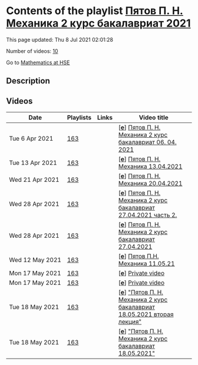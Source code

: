 # Contents of the playlist [Пятов П. Н.  Механика 2 курс бакалавриат 2021](https://www.youtube.com/playlist?list=PLq3E5oubNNoCtXynPsB-k4t-1tB8PIuBi)

This page updated: Thu 8 Jul 2021 02:01:28

Number of videos: [10](#videos)

Go to [Mathematics at HSE](../README.md)

## Description



## Videos

|Date|Playlists|Links|Video title|
|---|---|---|---|
| Tue&nbsp;6&nbsp;Apr&nbsp;2021 | [163](../playlists/163 "Пятов П. Н.  Механика 2 курс бакалавриат 2021") |  | [[**e**](https://studio.youtube.com/video/amTS5m3sFJw/edit "Edit")] [Пятов П. Н.  Механика 2 курс бакалавриат 06. 04. 2021](https://www.youtube.com/watch?v=amTS5m3sFJw&list=PLq3E5oubNNoCtXynPsB-k4t-1tB8PIuBi) |
| Tue&nbsp;13&nbsp;Apr&nbsp;2021 | [163](../playlists/163 "Пятов П. Н.  Механика 2 курс бакалавриат 2021") |  | [[**e**](https://studio.youtube.com/video/wsyrOcTI56w/edit "Edit")] [Пятов П. Н. Механика 13.04.2021](https://www.youtube.com/watch?v=wsyrOcTI56w&list=PLq3E5oubNNoCtXynPsB-k4t-1tB8PIuBi) |
| Wed&nbsp;21&nbsp;Apr&nbsp;2021 | [163](../playlists/163 "Пятов П. Н.  Механика 2 курс бакалавриат 2021") |  | [[**e**](https://studio.youtube.com/video/wj-pluLp74s/edit "Edit")] [Пятов П. Н. Механика  20.04.2021](https://www.youtube.com/watch?v=wj-pluLp74s&list=PLq3E5oubNNoCtXynPsB-k4t-1tB8PIuBi) |
| Wed&nbsp;28&nbsp;Apr&nbsp;2021 | [163](../playlists/163 "Пятов П. Н.  Механика 2 курс бакалавриат 2021") |  | [[**e**](https://studio.youtube.com/video/jq7XBt6TwY8/edit "Edit")] [Пятов П. Н.  Механика 2 курс бакалавриат 27.04.2021 часть 2.](https://www.youtube.com/watch?v=jq7XBt6TwY8&list=PLq3E5oubNNoCtXynPsB-k4t-1tB8PIuBi) |
| Wed&nbsp;28&nbsp;Apr&nbsp;2021 | [163](../playlists/163 "Пятов П. Н.  Механика 2 курс бакалавриат 2021") |  | [[**e**](https://studio.youtube.com/video/NzHn1QIRRhQ/edit "Edit")] [Пятов П. Н.  Механика 2 курс бакалавриат 27.04.2021](https://www.youtube.com/watch?v=NzHn1QIRRhQ&list=PLq3E5oubNNoCtXynPsB-k4t-1tB8PIuBi) |
| Wed&nbsp;12&nbsp;May&nbsp;2021 | [163](../playlists/163 "Пятов П. Н.  Механика 2 курс бакалавриат 2021") |  | [[**e**](https://studio.youtube.com/video/7PPEBhqr9nI/edit "Edit")] [Пятов П.Н. Механика 11.05.21](https://www.youtube.com/watch?v=7PPEBhqr9nI&list=PLq3E5oubNNoCtXynPsB-k4t-1tB8PIuBi) |
| Mon&nbsp;17&nbsp;May&nbsp;2021 | [163](../playlists/163 "Пятов П. Н.  Механика 2 курс бакалавриат 2021") |  | [[**e**](https://studio.youtube.com/video/0WI8-Y5Fduw/edit "Edit")] [Private video](https://www.youtube.com/watch?v=0WI8-Y5Fduw&list=PLq3E5oubNNoCtXynPsB-k4t-1tB8PIuBi "This video is private.") |
| Mon&nbsp;17&nbsp;May&nbsp;2021 | [163](../playlists/163 "Пятов П. Н.  Механика 2 курс бакалавриат 2021") |  | [[**e**](https://studio.youtube.com/video/N8KF-RVAlTQ/edit "Edit")] [Private video](https://www.youtube.com/watch?v=N8KF-RVAlTQ&list=PLq3E5oubNNoCtXynPsB-k4t-1tB8PIuBi "This video is private.") |
| Tue&nbsp;18&nbsp;May&nbsp;2021 | [163](../playlists/163 "Пятов П. Н.  Механика 2 курс бакалавриат 2021") |  | [[**e**](https://studio.youtube.com/video/heWr9OfN8Cs/edit "Edit")] [&#34;Пятов П. Н.  Механика 2 курс бакалавриат 18.05.2021 вторая лекция&#34;](https://www.youtube.com/watch?v=heWr9OfN8Cs&list=PLq3E5oubNNoCtXynPsB-k4t-1tB8PIuBi) |
| Tue&nbsp;18&nbsp;May&nbsp;2021 | [163](../playlists/163 "Пятов П. Н.  Механика 2 курс бакалавриат 2021") |  | [[**e**](https://studio.youtube.com/video/tya4S-SrGAk/edit "Edit")] [&#34;Пятов П. Н.  Механика 2 курс бакалавриат 18.05.2021&#34;](https://www.youtube.com/watch?v=tya4S-SrGAk&list=PLq3E5oubNNoCtXynPsB-k4t-1tB8PIuBi) |
